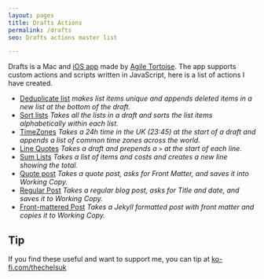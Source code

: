 ```yaml
---
layout: pages
title: Drafts Actions
permalink: /drafts
seo: Drafts actions master list

---
```


Drafts is a Mac and [iOS app](https://itunes.apple.com/app/id1236254471?ls=1&mt=8&at=11l4Cf&ct=site) made by [Agile Tortoise](https://getdrafts.com). The app supports custom actions and scripts written in JavaScript, here is a list of actions I have created.

- [Deduplicate list](https://directory.getdrafts.com/a/21k) _makes list items unique and appends deleted items in a new list at the bottom of the draft._
- [Sort lists](https://directory.getdrafts.com/a/21h) _Takes all the lists in a draft and sorts the list items alphabetically within each list._
- [TimeZones](https://directory.getdrafts.com/a/21g) _Takes a 24h time in the UK (23:45) at the start of a draft and appends a list of common time zones across the world._
- [Line Quotes](https://directory.getdrafts.com/a/21f) _Takes a draft and prepends a `>` at the start of each line._
- [Sum Lists](https://directory.getdrafts.com/a/21e) _Takes a list of items and costs and creates a new line showing the total._
- [Quote post](https://directory.getdrafts.com/a/21d) _Takes a quote post, asks for Front Matter, and saves it into Working Copy._
- [Regular Post](https://directory.getdrafts.com/a/21c) _Takes a regular blog post, asks for Title and date, and saves it to Working Copy._
- [Front-mattered Post](https://directory.getdrafts.com/a/21i) _Takes a Jekyll formatted post with front matter and copies it to Working Copy._

## Tip

If you find these useful and want to support me, you can tip at [ko-fi.com/thechelsuk](https://ko-fi.com/thechelsuk) 

